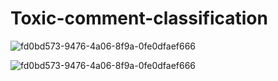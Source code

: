 # Toxic-comment-classification
![fd0bd573-9476-4a06-8f9a-0fe0dfaef666](https://github.com/Shobika-27/Toxic-comment-classification/assets/92157287/8bc3d56d-212e-40ee-8020-6aa9fdfeda6a)

![fd0bd573-9476-4a06-8f9a-0fe0dfaef666](https://github.com/Shobika-27/Toxic-comment-classification/assets/92157287/2b6c0a26-3050-45fa-9e66-871d466a6bb6)
